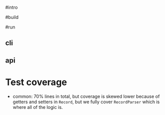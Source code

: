 #intro

#build

#run
## cli
## api

# Test coverage
- common: 70% lines in total, but coverage is skewed lower because of getters and setters in `Record`, but we fully cover `RecordParser` which is where all of the logic is.